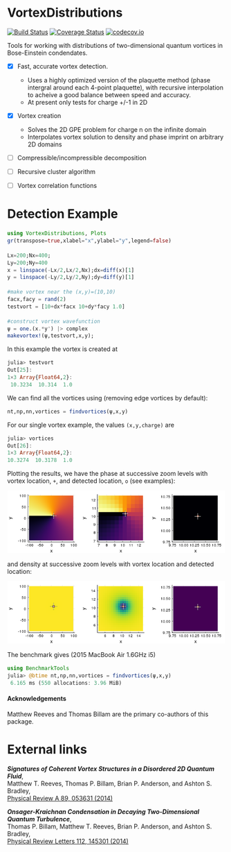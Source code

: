 # VortexDistributions

[![Build Status](https://travis-ci.org/AshtonSBradley/VortexDistributions.jl.svg?branch=master)](https://travis-ci.org/AshtonSBradley/VortexDistributions.jl)  [![Coverage Status](https://coveralls.io/repos/AshtonSBradley/VortexDistributions.jl/badge.svg?branch=master&service=github)](https://coveralls.io/github/AshtonSBradley/VortexDistributions.jl?branch=master)  [![codecov.io](http://codecov.io/github/AshtonSBradley/VortexDistributions.jl/coverage.svg?branch=master)](http://codecov.io/github/AshtonSBradley/VortexDistributions.jl?branch=master)

Tools for working with distributions of two-dimensional quantum vortices in Bose-Einstein condendates.

- [x] Fast, accurate vortex detection.
  - Uses a highly optimized version of the plaquette method (phase intergral around each 4-point plaquette), with recursive interpolation to acheive a good balance between speed and accuracy.
  - At present only tests for charge +/-1 in 2D

- [x] Vortex creation
  - Solves the 2D GPE problem for charge n on the infinite domain
  - Interpolates vortex solution to density and phase imprint on arbitrary 2D domains
- [ ] Compressible/incompressible decomposition
- [ ] Recursive cluster algorithm
- [ ] Vortex correlation functions

# Detection Example
```julia
using VortexDistributions, Plots
gr(transpose=true,xlabel="x",ylabel="y",legend=false)

Lx=200;Nx=400;
Ly=200;Ny=400
x = linspace(-Lx/2,Lx/2,Nx);dx=diff(x)[1]
y = linspace(-Ly/2,Ly/2,Ny);dy=diff(y)[1]

#make vortex near the (x,y)=(10,10)
facx,facy = rand(2)
testvort = [10+dx*facx 10+dy*facy 1.0]

#construct vortex wavefunction
ψ = one.(x.*y') |> complex
makevortex!(ψ,testvort,x,y);
```

In this example the vortex is created at
```julia
julia> testvort
Out[25]:
1×3 Array{Float64,2}:
 10.3234  10.314  1.0
 ```
 We can find all the vortices using (removing edge vortices by default):
 ```julia
 nt,np,nn,vortices = findvortices(ψ,x,y)
 ```
 For our single vortex example, the values `(x,y,charge)` are
 ```julia
 julia> vortices
Out[26]:
1×3 Array{Float64,2}:
 10.3274  10.3178  1.0
 ```

Plotting the results, we have the phase at successive zoom levels with vortex location, `+`, and detected location, `o` (see examples):

![](/examples/phase.png)

and density at successive zoom levels with vortex location and detected location:

![](/examples/density.png)

 The benchmark gives (2015 MacBook Air 1.6GHz i5)
 ```julia
 using BenchmarkTools
 julia> @btime nt,np,nn,vortices = findvortices(ψ,x,y)
  6.165 ms (550 allocations: 3.96 MiB)
 ```

#### Acknowledgements
Matthew Reeves and Thomas Billam are the primary co-authors of this package.

# External links
___Signatures of Coherent Vortex Structures in a Disordered 2D Quantum Fluid___,\
Matthew T. Reeves, Thomas P. Billam, Brian P. Anderson, and Ashton S. Bradley, \
[Physical Review A 89, 053631 (2014)](http://journals.aps.org/pra/abstract/10.1103/PhysRevA.89.053631)

___Onsager-Kraichnan Condensation in Decaying Two-Dimensional Quantum Turbulence___,\
Thomas P. Billam, Matthew T. Reeves, Brian P. Anderson, and Ashton S. Bradley, \
[Physical Review Letters 112, 145301 (2014)](http://dx.doi.org/10.1103/PhysRevLett.112.145301)
